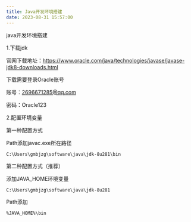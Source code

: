 ```yaml
---
title: Java开发环境搭建
date: 2023-08-31 15:57:00
---
```


java开发环境搭建



1.下载jdk



官网下载地址：https://www.oracle.com/java/technologies/javase/javase-jdk8-downloads.html



下载需要登录Oracle账号

账号：2696671285@qq.com

密码：Oracle123



2.配置环境变量



第一种配置方式



Path添加javac.exe所在路径



```
C:\Users\gmbjzg\software\java\jdk-8u281\bin
```



第二种配置方式（推荐）



添加JAVA_HOME环境变量



```
C:\Users\gmbjzg\software\java\jdk-8u281
```



Path添加



```
%JAVA_HOME%\bin
```
